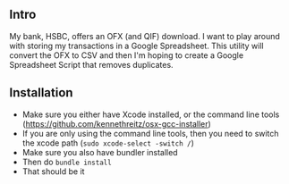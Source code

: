 ## Intro

My bank, HSBC, offers an OFX (and QIF) download.  I want to play around with storing my transactions in a Google Spreadsheet.  This utility will convert the OFX to CSV and then I'm hoping to create a Google Spreadsheet Script that removes duplicates.

## Installation

- Make sure you either have Xcode installed, or the command line tools (https://github.com/kennethreitz/osx-gcc-installer)
- If you are only using the command line tools, then you need to switch the xcode path (`sudo xcode-select -switch /`)
- Make sure you also have bundler installed
- Then do `bundle install`
- That should be it
